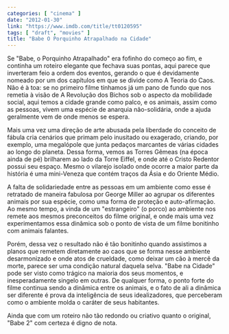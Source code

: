 ```yaml
---
categories: [ "cinema" ]
date: "2012-01-30"
link: "https://www.imdb.com/title/tt0120595"
tags: [ "draft", "movies" ]
title: "Babe O Porquinho Atrapalhado na Cidade"
---
```

Se "Babe, o Porquinho Atrapalhado" era fofinho do começo ao fim, e continha um roteiro elegante que fechava suas pontas, aqui parece que inverteram feio a ordem dos eventos, gerando o que é devidamente nomeado por um dos capítulos em que se divide como A Teoria do Caos. Não é à toa: se no primeiro filme tínhamos já um pano de fundo que nos remetia à visão de A Revolução dos Bichos sob o aspecto da mobilidade social, aqui temos a cidade grande como palco, e os animais, assim como as pessoas, vivem uma espécie de anarquia não-solidária, onde a ajuda geralmente vem de onde menos se espera.

Mais uma vez uma direção de arte abusada pela liberdade do conceito de fábula cria cenários que primam pelo inusitado ou exagerado, criando, por exemplo, uma megalópole que junta pedaços marcantes de várias cidades ao longo do planeta. Dessa forma, vemos as Torres Gêmeas (na época ainda de pé) brilharem ao lado da Torre Eiffel, e onde até o Cristo Redentor possui seu espaço. Mesmo o vilarejo isolado onde ocorre a maior parte da história é uma mini-Veneza que contém traços da Ásia e do Oriente Médio.

A falta de solidariedade entre as pessoas em um ambiente como esse é retratado de maneira fabulosa por George Miller ao agrupar os diferentes animais por sua espécie, como uma forma de proteção e auto-afirmação. Ao mesmo tempo, a vinda de um "estrangeiro" (o porco) ao ambiente nos remete aos mesmos preconceitos do filme original, e onde mais uma vez experimentamos essa dinâmica sob o ponto de vista de um filme bonitinho com animais falantes.

Porém, dessa vez o resultado não é tão bonitinho quando assistimos a planos que remetem diretamente ao caos que se forma nesse ambiente desarmonizado e onde atos de crueldade, como deixar um cão à mercê da morte, parece ser uma condição natural daquela selva. "Babe na Cidade" pode ser visto como trágico na maioria dos seus momentos, e inesperadamente singelo em outras. De qualquer forma, o ponto forte do filme continua sendo a dinâmica entre os animais, e o fato de ali a dinâmica ser diferente é prova da inteligência de seus idealizadores, que perceberam como o ambiente molda o caráter de seus habitantes.

Ainda que com um roteiro não tão redondo ou criativo quanto o original, "Babe 2" com certeza é digno de nota.

